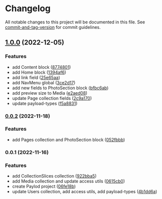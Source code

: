 # Changelog

All notable changes to this project will be documented in this file. See [commit-and-tag-version](https://github.com/absolute-version/commit-and-tag-version) for commit guidelines.

## [1.0.0](https://github.com/hjbugajski/marco-santana-payload-cms/compare/v0.0.2...v1.0.0) (2022-12-05)

### Features

- add Content block ([8774801](https://github.com/hjbugajski/marco-santana-payload-cms/commit/8774801d622fc8426c7bd7ddf918c0d12e95a48c))
- add Home block ([1394af6](https://github.com/hjbugajski/marco-santana-payload-cms/commit/1394af61a98446c5d3272c0759ef99ad6c7ac44a))
- add link field ([25e65aa](https://github.com/hjbugajski/marco-santana-payload-cms/commit/25e65aa344f4616f47eedf93a0a112149aca1443))
- add NavMenu global ([3ce2d17](https://github.com/hjbugajski/marco-santana-payload-cms/commit/3ce2d170a5054492993fd19ee23490ec8c11d61a))
- add new fields to PhotoSection block ([bfbc6ab](https://github.com/hjbugajski/marco-santana-payload-cms/commit/bfbc6abaeae0f1b0a623fc7b3c25b529656c7776))
- add preview size to Media ([e2aed08](https://github.com/hjbugajski/marco-santana-payload-cms/commit/e2aed088fa5bce402e430693b053c93b9b050384))
- update Page collection fields ([2c9a170](https://github.com/hjbugajski/marco-santana-payload-cms/commit/2c9a170845909ed25c0512dcae5d8fe9143f938a))
- update payload-types ([f5a8831](https://github.com/hjbugajski/marco-santana-payload-cms/commit/f5a88310280c390253b91e0375c872c90adb0d32))

### [0.0.2](https://github.com/marco-santana/payload-cms/compare/v0.0.1...v0.0.2) (2022-11-18)

### Features

- add Pages collection and PhotoSection block ([052fbbb](https://github.com/marco-santana/payload-cms/commit/052fbbba1d09725c1dfec3e80770c7106e0c1517))

### 0.0.1 (2022-11-16)

### Features

- add CollectionSlices collection ([922bba5](https://github.com/marco-santana/payload-cms/commit/922bba5ef7412669fb48e15ac0a8d09473ee3d3d))
- add Media collection and update access utils ([0615cb0](https://github.com/marco-santana/payload-cms/commit/0615cb0697b5da86c0bb460129ba70c31981e416))
- create Paylod project ([06fe18b](https://github.com/marco-santana/payload-cms/commit/06fe18b5f17db8c72b668cd98ccd9945106d3ca1))
- update Users collection, add access utils, add payload-types ([4b1dd6a](https://github.com/marco-santana/payload-cms/commit/4b1dd6a63a15c90ac8d74a9c81022d49a49020fc))
